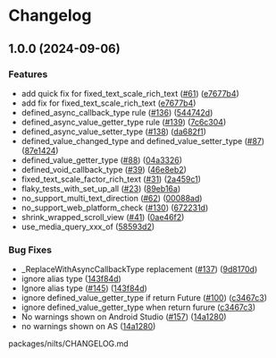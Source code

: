 # Changelog

## 1.0.0 (2024-09-06)


### Features

* add  quick fix for fixed_text_scale_rich_text ([#61](https://github.com/ronnnnn/nilts/issues/61)) ([e7677b4](https://github.com/ronnnnn/nilts/commit/e7677b4b3788e9f1b2c3187312f73e5ed7f373de))
* add fix for fixed_text_scale_rich_text ([e7677b4](https://github.com/ronnnnn/nilts/commit/e7677b4b3788e9f1b2c3187312f73e5ed7f373de))
* defined_async_callback_type rule ([#136](https://github.com/ronnnnn/nilts/issues/136)) ([544742d](https://github.com/ronnnnn/nilts/commit/544742d734d08a39479c6d1cbaa44e94b2df771a))
* defined_async_value_getter_type rule ([#139](https://github.com/ronnnnn/nilts/issues/139)) ([7c6c304](https://github.com/ronnnnn/nilts/commit/7c6c304b0a19be419cb35ee98790efc41ac786a3))
* defined_async_value_setter_type ([#138](https://github.com/ronnnnn/nilts/issues/138)) ([da682f1](https://github.com/ronnnnn/nilts/commit/da682f1e7c9eec2b7b2b00c6fcd7231e050de446))
* defined_value_changed_type and defined_value_setter_type ([#87](https://github.com/ronnnnn/nilts/issues/87)) ([87e1424](https://github.com/ronnnnn/nilts/commit/87e1424700d0ca2608d479f2f4aa639d5bf51613))
* defined_value_getter_type ([#88](https://github.com/ronnnnn/nilts/issues/88)) ([04a3326](https://github.com/ronnnnn/nilts/commit/04a3326790865f477bb33e72cabd655a95d2c3a0))
* defined_void_callback_type ([#39](https://github.com/ronnnnn/nilts/issues/39)) ([46e8eb2](https://github.com/ronnnnn/nilts/commit/46e8eb2b95bbb3f2153ebfb5c4beac00abd05aae))
* fixed_text_scale_factor_rich_text ([#31](https://github.com/ronnnnn/nilts/issues/31)) ([2a459c1](https://github.com/ronnnnn/nilts/commit/2a459c184921a1b9d03623e969dfb474b34b9677))
* flaky_tests_with_set_up_all ([#23](https://github.com/ronnnnn/nilts/issues/23)) ([89eb16a](https://github.com/ronnnnn/nilts/commit/89eb16a8f1cf6107d76fd5cce9f14fb05aa5581c))
* no_support_multi_text_direction ([#62](https://github.com/ronnnnn/nilts/issues/62)) ([00088ad](https://github.com/ronnnnn/nilts/commit/00088ad6f0f4843fa3e31f6b85b274a25f5930c4))
* no_support_web_platform_check ([#130](https://github.com/ronnnnn/nilts/issues/130)) ([672231d](https://github.com/ronnnnn/nilts/commit/672231d72157aa2d5d7c20d7f07344ab423030ef))
* shrink_wrapped_scroll_view ([#41](https://github.com/ronnnnn/nilts/issues/41)) ([0ae46f2](https://github.com/ronnnnn/nilts/commit/0ae46f207d2e2960dbe5fc0110ad232c632b6ab8))
* use_media_query_xxx_of ([58593d2](https://github.com/ronnnnn/nilts/commit/58593d294aae1af71a91326c9883bc1529f1f37c))


### Bug Fixes

* _ReplaceWithAsyncCallbackType replacement ([#137](https://github.com/ronnnnn/nilts/issues/137)) ([9d8170d](https://github.com/ronnnnn/nilts/commit/9d8170d5623839982a1b50892f119a3aed3a6041))
* ignore alias type ([143f84d](https://github.com/ronnnnn/nilts/commit/143f84d9b8acfca718f9d967bdc68d9d58c5099d))
* Ignore alias type ([#145](https://github.com/ronnnnn/nilts/issues/145)) ([143f84d](https://github.com/ronnnnn/nilts/commit/143f84d9b8acfca718f9d967bdc68d9d58c5099d))
* ignore defined_value_getter_type if return Future ([#100](https://github.com/ronnnnn/nilts/issues/100)) ([c3467c3](https://github.com/ronnnnn/nilts/commit/c3467c37f69204f153c37c669af6935e620f8344))
* ignore defined_value_getter_type when return furure ([c3467c3](https://github.com/ronnnnn/nilts/commit/c3467c37f69204f153c37c669af6935e620f8344))
* No warnings shown on Android Studio ([#157](https://github.com/ronnnnn/nilts/issues/157)) ([14a1280](https://github.com/ronnnnn/nilts/commit/14a12804e71edec744a248681d64b3f877d2e3c5))
* no warnings shown on AS ([14a1280](https://github.com/ronnnnn/nilts/commit/14a12804e71edec744a248681d64b3f877d2e3c5))

packages/nilts/CHANGELOG.md
